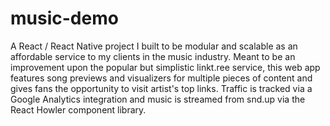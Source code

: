 # music-demo

A React / React Native project I built to be modular and scalable as an affordable service to my clients in the music industry. Meant to be an improvement upon the popular but simplistic linkt.ree service, this web app features song previews and visualizers for multiple pieces of content and gives fans the opportunity to visit artist's top links. Traffic is tracked via a Google Analytics integration and music is streamed from snd.up via the React Howler component library.
